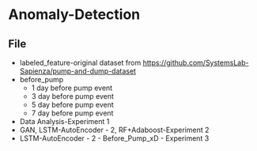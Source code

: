 # Anomaly-Detection

## File

- labeled_feature-original dataset from https://github.com/SystemsLab-Sapienza/pump-and-dump-dataset
- before_pump
  - 1 day before pump event
  - 3 day before pump event
  - 5 day before pump event
  - 7 day before pump event
- Data Analysis-Experiment 1
- GAN, LSTM-AutoEncoder - 2, RF+Adaboost-Experiment 2
- LSTM-AutoEncoder - 2 - Before_Pump_xD - Experiment 3

## 

## 